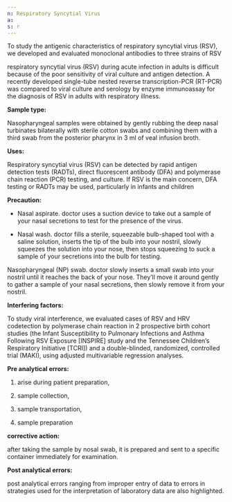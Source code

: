 ```yaml
---
n: Respiratory Syncytial Virus
a: 
s: r
---
```


To study the antigenic characteristics of respiratory syncytial virus (RSV), we developed and evaluated monoclonal antibodies to three strains of RSV

respiratory syncytial virus (RSV) during acute infection in adults is difficult because of the poor sensitivity of viral culture and antigen detection. A recently developed single-tube nested reverse transcription-PCR (RT-PCR) was compared to viral culture and serology by enzyme immunoassay for the diagnosis of RSV in adults with respiratory illness.
 
__Sample type:__

Nasopharyngeal samples were obtained by gently rubbing the deep nasal turbinates bilaterally with sterile cotton swabs and combining them with a third swab from the posterior pharynx in 3 ml of veal infusion broth.

__Uses:__

Respiratory syncytial virus (RSV) can be detected by rapid antigen detection tests (RADTs), direct fluorescent antibody (DFA) and polymerase chain reaction (PCR) testing, and culture. If RSV is the main concern, DFA testing or RADTs may be used, particularly in infants and children

__Precaution:__

-	Nasal aspirate.  doctor uses a suction device to take out a sample of your nasal secretions to test for the presence of the virus.

-	Nasal wash.  doctor fills a sterile, squeezable bulb-shaped tool with a saline solution, inserts the tip of the bulb into your nostril, slowly squeezes the solution into your nose, then stops squeezing to suck a sample of your secretions into the bulb for testing.

Nasopharyngeal (NP) swab.  doctor slowly inserts a small swab into your nostril until it reaches the back of your nose. They’ll move it around gently to gather a sample of your nasal secretions, then slowly remove it from your nostril.

__Interfering factors:__

To study viral interference, we evaluated cases of RSV and HRV codetection by polymerase chain reaction in 2 prospective birth cohort studies (the Infant Susceptibility to Pulmonary Infections and Asthma Following RSV Exposure [INSPIRE] study and the Tennessee Children’s Respiratory Initiative [TCRI]) and a double-blinded, randomized, controlled trial (MAKI), using adjusted multivariable regression analyses.

  __Pre analytical errors:__

1.	arise during patient preparation,

2.	sample collection,

3.	sample transportation,

4.	sample preparation

__corrective action:__

after taking the sample by nosal swab, it is prepared and sent to a specific container immediately for examination.

__Post analytical errors:__

post analytical errors ranging from improper entry of data to errors in strategies used for the interpretation of laboratory data are also highlighted.